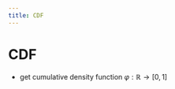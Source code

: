 ```yaml
---
title: CDF
---
```


# CDF
- get cumulative density function $\varphi : \mathbb{R} \rightarrow [0,1]$




















































































